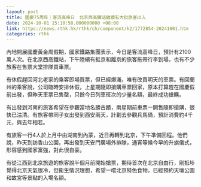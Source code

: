 ```yaml
---
layout: post
title: 國慶75周年｜客流高峰日　北京西高鐵站繼續有大批旅客出入
date: 2024-10-01 15:18:58.000000000 +08:00
link: https://news.rthk.hk/rthk/ch/component/k2/1772854-20241001.htm
categories: rthk
---
```


內地開展國慶黃金周假期，國家鐵路集團表示，今日是客流高峰日，預計有2100萬人次。在北京西高鐵站，下午陸續有抵京和離京的旅客拖帶行李到場，也有不少旅客在售票大堂排隊買車票。

有休假趕回河北老家的乘客即場買票，但已經爆滿，唯有改買明天的車票。有回蘭州的乘客說，公司臨時安排休假，上星期隨即搶購車票回家，原本打算趕在國慶假前出發，但昨天車票已售罄，只餘今日列車班次的少量名額，最終成功搶購。

有出發到河南的旅客希望在參觀當地名勝古蹟，兩星期前車票一開售隨即搶購，很快已沽清。有旅客帶同子女出發到西安兩天，計劃去參觀兵馬俑，預計消費約4千元，與去年相若。

有旅客一行4人於上月中由湖南到內蒙，近日再轉到北京，下午凖備回程。他們說，昨天到訪香山公園，再出發到天安門廣場外排隊，通宵等候今早的升旗儀式，形容感到國家富強，對此很自豪。

有從江西到北京旅遊的旅客說半個月前開始搶票，期待首次在北京自由行，剛抵埗覺得北京天氣很冷，但衞生情況理想，希望一嚐北京特色食物，已經預約天壇公園和故宮等景點的入場名額。
